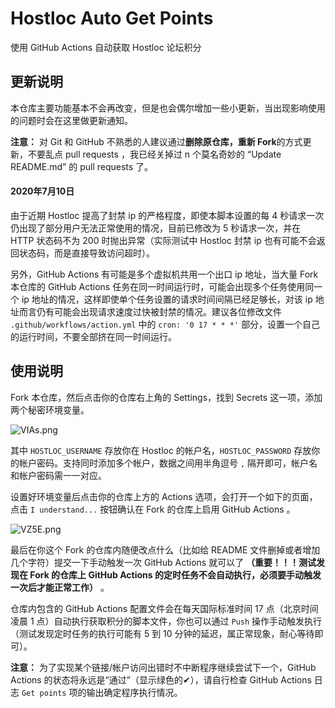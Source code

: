 # Hostloc Auto Get Points
使用 GitHub Actions 自动获取 Hostloc 论坛积分


## 更新说明

本仓库主要功能基本不会再改变，但是也会偶尔增加一些小更新，当出现影响使用的问题时会在这里做更新通知。

**注意：** 对 Git 和 GitHub 不熟悉的人建议通过**删除原仓库，重新 Fork**的方式更新，不要乱点 pull requests ，我已经关掉过 n 个莫名奇妙的 “Update README.md” 的 pull requests 了。

#### 2020年7月10日

由于近期 Hostloc 提高了封禁 ip 的严格程度，即使本脚本设置的每 4 秒请求一次仍出现了部分用户无法正常使用的情况，目前已修改为 5 秒请求一次，并在 HTTP 状态码不为 200 时抛出异常（实际测试中 Hostloc 封禁 ip 也有可能不会返回状态码，而是直接导致访问超时）。

另外，GitHub Actions 有可能是多个虚拟机共用一个出口 ip 地址，当大量 Fork 本仓库的 GitHub Actions 任务在同一时间运行时，可能会出现多个任务使用同一个 ip 地址的情况，这样即使单个任务设置的请求时间间隔已经足够长，对该 ip 地址而言仍有可能会出现请求速度过快被封禁的情况。建议各位修改文件  `.github/workflows/action.yml` 中的 `cron: '0 17 * * *'` 部分，设置一个自己的运行时间，不要全部挤在同一时间运行。

## 使用说明

Fork 本仓库，然后点击你的仓库右上角的 Settings，找到 Secrets 这一项，添加两个秘密环境变量。

![VIAs.png](https://img.xirikm.net/images/VIAs.png)

其中 `HOSTLOC_USERNAME` 存放你在 Hostloc 的帐户名，`HOSTLOC_PASSWORD` 存放你的帐户密码。支持同时添加多个帐户，数据之间用半角逗号 `,` 隔开即可，帐户名和帐户密码需一一对应。

设置好环境变量后点击你的仓库上方的 Actions 选项，会打开一个如下的页面，点击 `I understand...` 按钮确认在 Fork 的仓库上启用 GitHub Actions 。

![VZ5E.png](https://img.xirikm.net/images/VZ5E.png)

最后在你这个 Fork 的仓库内随便改点什么（比如给 README 文件删掉或者增加几个字符）提交一下手动触发一次 GitHub Actions 就可以了 **（重要！！！测试发现在 Fork 的仓库上 GitHub Actions 的定时任务不会自动执行，必须要手动触发一次后才能正常工作）** 。

仓库内包含的 GitHub Actions 配置文件会在每天国际标准时间 17 点（北京时间凌晨 1 点）自动执行获取积分的脚本文件，你也可以通过 `Push` 操作手动触发执行（测试发现定时任务的执行可能有 5 到 10 分钟的延迟，属正常现象，耐心等待即可）。

**注意：** 为了实现某个链接/帐户访问出错时不中断程序继续尝试下一个，GitHub Actions 的状态将永远是“通过”（显示绿色的✔），请自行检查 GitHub Actions 日志 `Get points` 项的输出确定程序执行情况。
